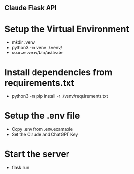 ## Claude Flask API 

# Setup the Virtual Environment
- mkdir .venv
- python3 -m venv ./.venv/
- source .venv/bin/activate

# Install dependencies from requirements.txt
- python3 -m pip install -r ./venv/requirements.txt

# Setup the .env file
- Copy .env from .env.examaple
- Set the Claude and ChatGPT Key

# Start the server
- flask run